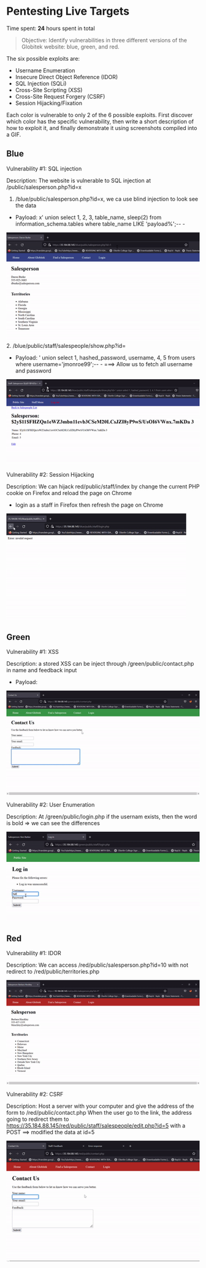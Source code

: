 # Pentesting Live Targets

Time spent: **24** hours spent in total

> Objective: Identify vulnerabilities in three different versions of the Globitek website: blue, green, and red.

The six possible exploits are:

* Username Enumeration
* Insecure Direct Object Reference (IDOR)
* SQL Injection (SQLi)
* Cross-Site Scripting (XSS)
* Cross-Site Request Forgery (CSRF)
* Session Hijacking/Fixation

Each color is vulnerable to only 2 of the 6 possible exploits. First discover which color has the specific vulnerability, then write a short description of how to exploit it, and finally demonstrate it using screenshots compiled into a GIF.

## Blue

Vulnerability #1: SQL injection

Description: The website is vulnerable to SQL injection at /public/salesperson.php?id=x

1. /blue/public/salesperson.php?id=x, we ca use blind injection to look see the data

* Payload: x' union select 1, 2, 3, table_name, sleep(2) from information_schema.tables where table_name LIKE 'payload%';-- -
<img src="Blue-SQL injection.gif">
2. /blue/public/staff/salespeople/show.php?id=

* Payload: ' union select 1, hashed_password, username, 4, 5 from users where username='jmonroe99';-- -
    ===> Allow us to fetch all username and password
<img src="Blue-SQL injection bonus.gif">

Vulnerability #2: Session Hijacking

Description: We can hijack red/public/staff/index by change the current PHP cookie on Firefox and reload the page on Chrome

* login as a staff in Firefox then refresh the page on Chrome
<img src="Blue-Session.gif">

## Green

Vulnerability #1: XSS

Description: a stored XSS can be inject through /green/public/contact.php in name and feedback input

* Payload: <script>alert('4lt4s is here');</script>
<img src="Green-XSS.gif">

Vulnerability #2: User Enumeration

Description: At /green/public/login.php if the usernam exists, then the word is bold => we can see the differences

<img src="Green-User.gif">


## Red

Vulnerability #1: IDOR

Description: We can access /red/public/salesperson.php?id=10 with not redirect to /red/public/territories.php

<img src="Red-IDOR.gif">

Vulnerability #2: CSRF

Description: Host a server with your computer and give the address of the form to /red/public/contact.php
             When the user go to the link, the address going to redirect them to https://35.184.88.145/red/public/staff/salespeople/edit.php?id=5 with a POST
             ==> modified the data at id=5

<img src="Red-CSRF.gif">


